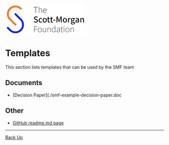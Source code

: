 ![smf-logo](../../images/smf-logo.png)
# Templates

This section lists templates that can be used by the SMF team

## Documents

- [Decision Paper](./smf-example-decision-paper.doc

## Other
- [GitHub readme.md page](./github)
 
<hr>

[Back Up](../readme.md)
